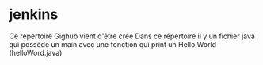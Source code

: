 # jenkins
Ce répertoire Gighub vient d'être crée
Dans ce répertoire il y un fichier java qui possède un main avec une fonction qui print un Hello World (helloWord.java)
